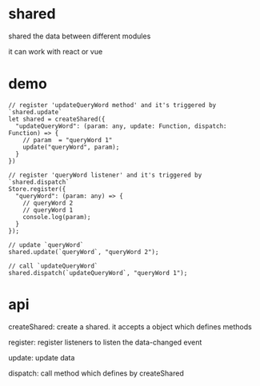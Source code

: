 # shared
shared the data between different modules

it can work with react or vue

# demo
```
// register 'updateQueryWord method' and it's triggered by `shared.update`
let shared = createShared({
  "updateQueryWord": (param: any, update: Function, dispatch: Function) => {
    // param  = "queryWord 1"
    update("queryWord", param);
  }
})

// register 'queryWord listener' and it's triggered by `shared.dispatch`
Store.register({
  "queryWord": (param: any) => {
    // queryWord 2
    // queryWord 1
    console.log(param);
  }
});

// update `queryWord`
shared.update(`queryWord`, "queryWord 2");

// call `updateQueryWord`
shared.dispatch(`updateQueryWord`, "queryWord 1");
```

# api

createShared: create a shared. it accepts a object which defines methods

register: register listeners to listen the data-changed event

update: update data

dispatch: call method which defines by createShared

